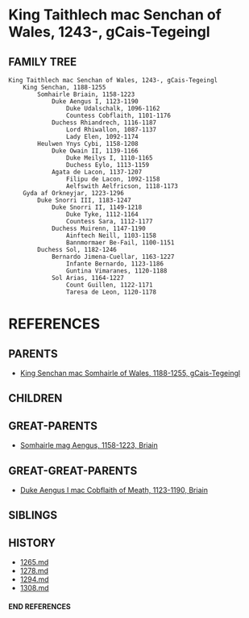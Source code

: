 # King Taithlech mac Senchan of Wales, 1243-, gCais-Tegeingl

## FAMILY TREE

```
King Taithlech mac Senchan of Wales, 1243-, gCais-Tegeingl
    King Senchan, 1188-1255
        Somhairle Briain, 1158-1223
            Duke Aengus I, 1123-1190
                Duke Udalschalk, 1096-1162
                Countess Cobflaith, 1101-1176
            Duchess Rhiandrech, 1116-1187
                Lord Rhiwallon, 1087-1137
                Lady Elen, 1092-1174
        Heulwen Ynys Cybi, 1158-1208
            Duke Owain II, 1139-1166
                Duke Meilys I, 1110-1165
                Duchess Eylo, 1113-1159
            Agata de Lacon, 1137-1207
                Filipu de Lacon, 1092-1158
                Aelfswith Aelfricson, 1118-1173
    Gyda af Orkneyjar, 1223-1296
        Duke Snorri III, 1183-1247
            Duke Snorri II, 1149-1218
                Duke Tyke, 1112-1164
                Countess Sara, 1112-1177
            Duchess Muirenn, 1147-1190
                Ainftech Neill, 1103-1158
                Bannmormaer Be-Fail, 1100-1151
        Duchess Sol, 1182-1246
            Bernardo Jimena-Cuellar, 1163-1227    
                Infante Bernardo, 1123-1186
                Guntina Vimaranes, 1120-1188
            Sol Arias, 1164-1227
                Count Guillen, 1122-1171
                Taresa de Leon, 1120-1178
```


# REFERENCES

## PARENTS 
* [King Senchan mac Somhairle of Wales, 1188-1255, gCais-Tegeingl](senchan_mac_somhairle_1188.md)

## CHILDREN 

## GREAT-PARENTS 
* [Somhairle mag Aengus, 1158-1223, Briain](somhairle_mag_aengus_1158.md)

## GREAT-GREAT-PARENTS 
* [Duke Aengus I mac Cobflaith of Meath, 1123-1190, Briain](aengus_i_mac_cobflaith_1123.md)
## SIBLINGS

 
## HISTORY
* [1265.md](../h/1265.md)
* [1278.md](../h/1278.md)
* [1294.md](../h/1294.md)
* [1308.md](../h/1308.md)

#### END REFERENCES
